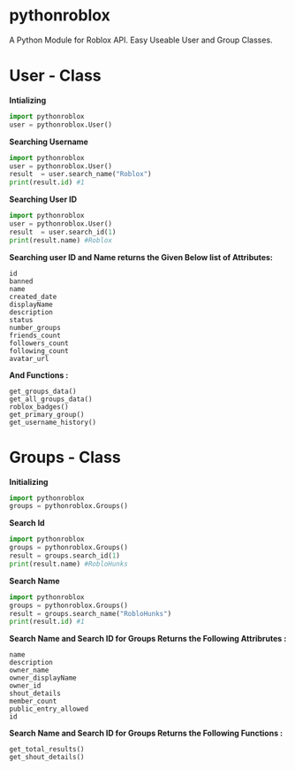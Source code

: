 # pythonroblox
A Python Module for Roblox API. Easy Useable User and Group Classes.

# User - Class

**Intializing**
```py
import pythonroblox
user = pythonroblox.User()
```
**Searching Username**
```py
import pythonroblox
user = pythonroblox.User()
result  = user.search_name("Roblox")
print(result.id) #1
```
**Searching User ID**
```py
import pythonroblox
user = pythonroblox.User()
result  = user.search_id(1)
print(result.name) #Roblox
```

**Searching user ID and Name returns the Given Below list of Attributes:**
```
id
banned
name
created_date
displayName
description
status
number_groups
friends_count
followers_count
following_count
avatar_url
```
**And Functions :**
```
get_groups_data()
get_all_groups_data()
roblox_badges()
get_primary_group()
get_username_history()
```
# Groups - Class
**Initializing**
```py
import pythonroblox
groups = pythonroblox.Groups()
```
**Search Id**
```py
import pythonroblox
groups = pythonroblox.Groups()
result = groups.search_id(1)
print(result.name) #RobloHunks
```
**Search Name**
```py
import pythonroblox
groups = pythonroblox.Groups()
result = groups.search_name("RobloHunks")
print(result.id) #1
```
**Search Name and Search ID for Groups Returns the Following Attribrutes :**
```
name 
description 
owner_name 
owner_displayName 
owner_id  
shout_details 
member_count 
public_entry_allowed 
id
```
**Search Name and Search ID for Groups Returns the Following Functions :**
```
get_total_results()
get_shout_details()
```

